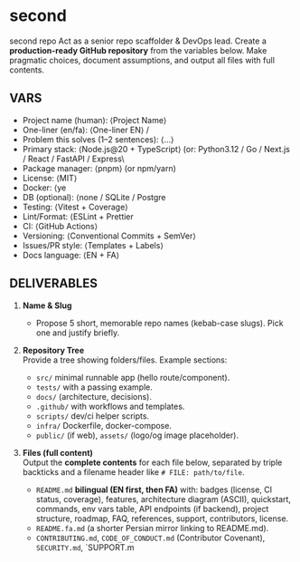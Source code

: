 # second
second repo
Act as a senior repo scaffolder & DevOps lead. Create a **production-ready GitHub repository** from the variables below. Make pragmatic choices, document assumptions, and output all files with full contents.

## VARS
- Project name (human): ⟨Project Name⟩
- One-liner (en/fa): ⟨One-liner EN⟩ / 
- Problem this solves (1–2 sentences): ⟨…⟩
- Primary stack: ⟨Node.js@20 + TypeScript⟩ (or: Python3.12 / Go / Next.js / React / FastAPI / Express\
- Package manager: ⟨pnpm⟩ (or npm/yarn)
- License: ⟨MIT⟩
- Docker: ⟨ye
- DB (optional): ⟨none / SQLite / Postgre
- Testing: ⟨Vitest + Coverage⟩
- Lint/Format: ⟨ESLint + Prettier
- CI: ⟨GitHub Actions⟩
- Versioning: ⟨Conventional Commits + SemVer⟩
- Issues/PR style: ⟨Templates + Labels⟩
- Docs language: ⟨EN + FA⟩

## DELIVERABLES
1) **Name & Slug**  
   - Propose 5 short, memorable repo names (kebab-case slugs). Pick one and justify briefly.

2) **Repository Tree**  
   Provide a tree showing folders/files. Example sections:
   - `src/` minimal runnable app (hello route/component).
   - `tests/` with a passing example.
   - `docs/` (architecture, decisions).
   - `.github/` with workflows and templates.
   - `scripts/` dev/ci helper scripts.
   - `infra/` Dockerfile, docker-compose.
   - `public/` (if web), `assets/` (logo/og image placeholder).

3) **Files (full content)**  
   Output the **complete contents** for each file below, separated by triple backticks and a filename header like `# FILE: path/to/file`.
   - `README.md` **bilingual (EN first, then FA)** with:
     badges (license, CI status, coverage), features, architecture diagram (ASCII), quickstart, commands, env vars table, API endpoints (if backend), project structure, roadmap, FAQ, references, support, contributors, license.
   - `README.fa.md` (a shorter Persian mirror linking to README.md).
   - `CONTRIBUTING.md`, `CODE_OF_CONDUCT.md` (Contributor Covenant), `SECURITY.md`, `SUPPORT.m
